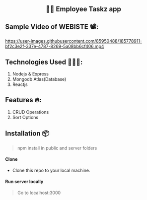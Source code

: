 <h2 align="center">✍🏽 Employee Taskz app </h2>

## Sample Video of WEBISTE  📽️:


https://user-images.githubusercontent.com/85950488/185778911-bf2c3e2f-337e-4787-8269-5a08bb6cf406.mp4






## Technologies Used 👨🏽‍💻:
1. Nodejs & Express
2. Mongodb Atlas(Database)
3. Reactjs

## Features 🔥:
1. CRUD Operations
2. Sort Options


## Installation 📦

>npm install in public and server folders

#### Clone

- Clone this repo to your local machine.

#### Run server locally

> Go to localhost:3000



